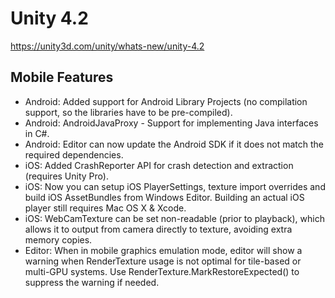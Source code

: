 # Unity 4.2
https://unity3d.com/unity/whats-new/unity-4.2

## Mobile Features

<ul>
<li>Android: Added support for Android Library Projects (no compilation support, so the libraries have to be pre-compiled).</li>
<li>Android: AndroidJavaProxy - Support for implementing Java interfaces in C#.</li>
<li>Android: Editor can now update the Android SDK if it does not match the required dependencies.</li>
<li>iOS: Added CrashReporter API for crash detection and extraction (requires Unity Pro).</li>
<li>iOS: Now you can setup iOS PlayerSettings, texture import overrides and build iOS AssetBundles from Windows Editor. Building an actual iOS player still requires Mac OS X &amp; Xcode.</li>
<li>iOS: WebCamTexture can be set non-readable (prior to playback), which allows it to output from camera directly to texture, avoiding extra memory copies.</li>
<li>Editor: When in mobile graphics emulation mode, editor will show a warning when RenderTexture usage is not optimal for tile-based or multi-GPU systems. Use RenderTexture.MarkRestoreExpected() to suppress the warning if needed.</li>
</ul>
